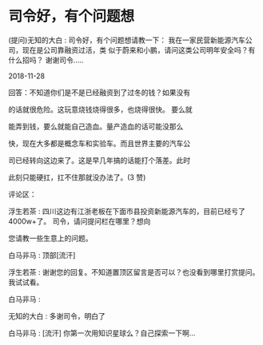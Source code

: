 # 司令好，有个问题想

(提问)无知的大白 : 司令好，有个问题想请教一下： 我在一家民营新能源汽车公司，现在是公司靠融资过活，类 似于蔚来和小鹏，请问这类公司明年安全吗？有什么招吗？ 谢谢司令.....

2018-11-28

回答：不知道你们是不是已经融资到了过冬的钱？如果没有

的话就很危险。这玩意烧钱烧得很多，也烧得很快。 要么就

能弄到钱，要么就能自己造血。量产造血的话可能没那么

快，现在大多都是概念车和实验车。而且世界主要的汽车公

司已经转向这边来了。这是早几年搞的话能打个落差。此时

此刻只能硬扛，扛不住那就没办法了。(3 赞)

评论区：

浮生若茶 : 四川这边有江浙老板在下面市县投资新能源汽车的，目前已经亏了 4000w+了。 司令，请问提问栏在哪里？想向

您请教一些生意上的问题。

白马非马 : 顶部[流汗]

浮生若茶 : 谢谢您的回复。不知道置顶区留言是否可以？也没看到哪里打赏提问。我试试看。

白马非马 :

无知的大白 : 多谢司令，明白了

白马非马 : [流汗] 你第一次用知识星球么？自己探索一下啊…